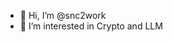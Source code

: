 - 👋 Hi, I’m @snc2work
- 👀 I’m interested in Crypto and LLM


<!---
snc2work/snc2work is a ✨ special ✨ repository because its `README.md` (this file) appears on your GitHub profile.
You can click the Preview link to take a look at your changes.
--->
